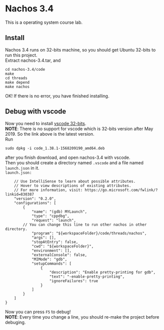 # Nachos 3.4  
This is a operating system course lab.  
  
## Install  
Nachos 3.4 runs on 32-bits machine, so you should get Ubuntu 32-bits to run this project.  
Extract nachos-3.4.tar, and  
```
cd nachos-3.4/code
make
cd threads
make depend
make nachos
```  
OK! If there is no error, you have finished installing.  
  
## Debug with vscode  
Now you need to install [vscode 32-bits](https://code.visualstudio.com/updates/v1_35).  
**NOTE**: There is no support for vscode which is 32-bits version after May 2019. So the link above is the latest version.  
Run  
```
sudo dpkg -i code_1.38.1-1568209190_amd64.deb
```  
after you finish download, and open nachos-3.4 with vscode.  
Then you should create a directory named `.vscode` and a file named `launch.json` in it.  
`launch.json:`  
```
    // Use IntelliSense to learn about possible attributes.
    // Hover to view descriptions of existing attributes.
    // For more information, visit: https://go.microsoft.com/fwlink/?linkid=830387
    "version": "0.2.0",
    "configurations": [
        {
            "name": "(gdb) MYLaunch",
            "type": "cppdbg",
            "request": "launch",
	    // You can change this line to run other nachos in other directory.
            "program": "${workspaceFolder}/code/threads/nachos",
            "args": [],
            "stopAtEntry": false,
            "cwd": "${workspaceFolder}",
            "environment": [],
            "externalConsole": false,
            "MIMode": "gdb",
            "setupCommands": [
                {
                    "description": "Enable pretty-printing for gdb",
                    "text": "-enable-pretty-printing",
                    "ignoreFailures": true
                }
            ]
        }
    ]
}
```
Now you can press `F5` to debug!  
**NOTE**: Every time you change a line, you should re-make the project before debuging.
